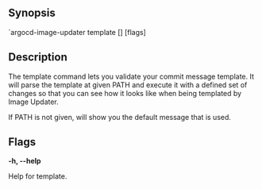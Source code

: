 ## Synopsis

`argocd-image-updater template [<PATH>] [flags]

## Description

The template command lets you validate your commit message template. It will
parse the template at given PATH and execute it with a defined set of changes
so that you can see how it looks like when being templated by Image Updater.

If PATH is not given, will show you the default message that is used.

## Flags 

**-h, --help**

Help for template.
